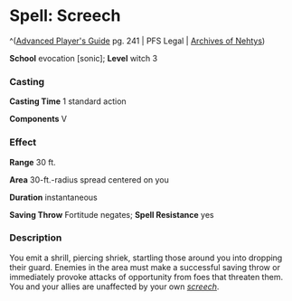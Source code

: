 # Spell: Screech

^([Advanced Player's Guide][ss-screech] pg. 241 | PFS Legal | [Archives of Nehtys][sn-screech])

**School** evocation [sonic]; **Level** witch 3

### Casting

**Casting Time** 1 standard action

**Components** V

### Effect

**Range** 30 ft.

**Area** 30-ft.-radius spread centered on you

**Duration** instantaneous

**Saving Throw** Fortitude negates; **Spell Resistance** yes

### Description

You emit a shrill, piercing shriek, startling those around you into dropping their guard. Enemies in the area must make a successful saving throw or immediately provoke attacks of opportunity from foes that threaten them. You and your allies are unaffected by your own _[screech]_.

[ss-screech]: http://paizo.com/pathfinderRPG/v57
[sn-screech]: http://www.archivesofnethys.com/SpellDisplay.aspx?ItemName=Screech
[screech]: http://www.archivesofnethys.com/SpellDisplay.aspx?ItemName=screech
